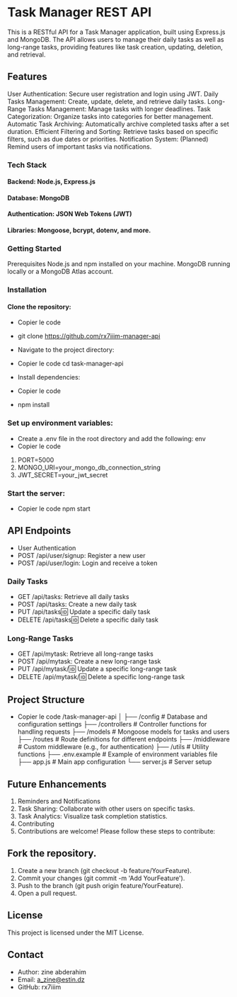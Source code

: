 # Task Manager REST API
This is a RESTful API for a Task Manager application, built using Express.js and MongoDB. The API allows users to manage their daily tasks as well as long-range tasks, providing features like task creation, updating, deletion, and retrieval.

## Features
User Authentication: Secure user registration and login using JWT.
Daily Tasks Management: Create, update, delete, and retrieve daily tasks.
Long-Range Tasks Management: Manage tasks with longer deadlines.
Task Categorization: Organize tasks into categories for better management.
Automatic Task Archiving: Automatically archive completed tasks after a set duration.
Efficient Filtering and Sorting: Retrieve tasks based on specific filters, such as due dates or priorities.
Notification System: (Planned) Remind users of important tasks via notifications.
### Tech Stack
#### Backend:  Node.js, Express.js
#### Database: MongoDB
#### Authentication: JSON Web Tokens (JWT)
#### Libraries: Mongoose, bcrypt, dotenv, and more.

### Getting Started
Prerequisites
Node.js and npm installed on your machine.
MongoDB running locally or a MongoDB Atlas account.

### Installation

#### Clone the repository:

-  Copier le code
- git clone https://github.com/rx7iiim-manager-api
- Navigate to the project directory:

- Copier le code
cd task-manager-api
-  Install dependencies:

- Copier le code
- npm install
### Set up environment variables:

- Create a .env file in the root directory and add the following:
env
- Copier le code
1. PORT=5000
2. MONGO_URI=your_mongo_db_connection_string
3. JWT_SECRET=your_jwt_secret

### Start the server:
- Copier le code
npm start


## API Endpoints
- User Authentication
- POST /api/user/signup: Register a new user
- POST /api/user/login: Login and receive a token

### Daily Tasks
- GET /api/tasks: Retrieve all daily tasks
- POST /api/tasks: Create a new daily task
- PUT /api/tasks:id: Update a specific daily task
- DELETE /api/tasks:id: Delete a specific daily task

### Long-Range Tasks
- GET /api/mytask: Retrieve all long-range tasks
- POST /api/mytask: Create a new long-range task
- PUT /api/mytask/:id: Update a specific long-range task
- DELETE /api/mytask/:id: Delete a specific long-range task

## Project Structure
- Copier le code
/task-manager-api
│
├── /config            # Database and configuration settings
├── /controllers       # Controller functions for handling requests
├── /models            # Mongoose models for tasks and users
├── /routes            # Route definitions for different endpoints
├── /middleware        # Custom middleware (e.g., for authentication)
├── /utils             # Utility functions
├── .env.example       # Example of environment variables file
├── app.js             # Main app configuration
└── server.js          # Server setup
## Future Enhancements
1. Reminders and Notifications
2. Task Sharing: Collaborate with other users on specific tasks.
3. Task Analytics: Visualize task completion statistics.
4. Contributing
5. Contributions are welcome! Please follow these steps to contribute:

## Fork the repository.
1. Create a new branch (git checkout -b feature/YourFeature).
2. Commit your changes (git commit -m 'Add YourFeature').
3. Push to the branch (git push origin feature/YourFeature).
4. Open a pull request.

## License
This project is licensed under the MIT License.

## Contact
- Author: zine abderahim
- Email: a_zine@estin.dz
- GitHub: rx7iiim
